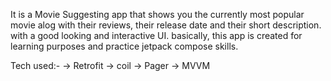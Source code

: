 It is a Movie Suggesting app that shows you the currently most popular movie alog with their reviews, their release date and their short description. with a good looking and interactive UI.
basically, this app is created for learning purposes and practice jetpack compose skills.

Tech used:-
-> Retrofit
-> coil
-> Pager
-> MVVM
